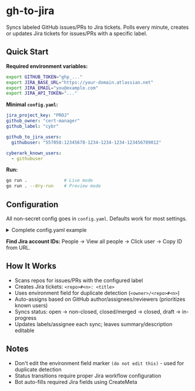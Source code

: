 # gh-to-jira

Syncs labeled GitHub issues/PRs to Jira tickets. Polls every minute, creates or updates Jira tickets for issues/PRs with a specific label.

## Quick Start

**Required environment variables:**
```bash
export GITHUB_TOKEN="ghp_..."
export JIRA_BASE_URL="https://your-domain.atlassian.net"
export JIRA_EMAIL="you@example.com"
export JIRA_API_TOKEN="..."
```

**Minimal `config.yaml`:**
```yaml
jira_project_key: "PROJ"
github_owner: "cert-manager"
github_label: "cybr"

github_to_jira_users:
  githubuser: "557058:12345678-1234-1234-1234-123456789012"

cyberark_known_users:
  - githubuser
```

**Run:**
```bash
go run .              # Live mode
go run . --dry-run    # Preview mode
```

## Configuration

All non-secret config goes in `config.yaml`. Defaults work for most settings.

<details>
<summary>Complete config.yaml example</summary>

```yaml
# GitHub Configuration
github_owner: "cert-manager"
github_repos: []              # Empty = scan all repos in org
github_label: "cybr"

# Jira Configuration
jira_project_key: "PROJ"      # Required
jira_issue_type: "Task"
jira_skip_description: true   # Set false to add GitHub link in description

# Status Mapping
jira_status_open: "To Do"
jira_status_closed: "Done"
jira_status_draft: "In Progress"
jira_status_reopened: "Reopened"
jira_resolution: "Done"

# User Mappings
github_to_jira_users:
  john.doe: "557058:12345678-1234-1234-1234-123456789012"

cyberark_known_users:
  - john.doe
```
</details>

**Find Jira account IDs:** People → View all people → Click user → Copy ID from URL.

## How It Works

- Scans repos for issues/PRs with the configured label
- Creates Jira tickets: `<repo>#<n>: <title>`
- Uses environment field for duplicate detection (`<owner>/<repo>#<n>`)
- Auto-assigns based on GitHub author/assignees/reviewers (prioritizes known users)
- Syncs status: open → non-closed, closed/merged → closed, draft → in-progress
- Updates labels/assignee each sync; leaves summary/description editable

## Notes

- Don't edit the environment field marker `(do not edit this)` - used for duplicate detection
- Status transitions require proper Jira workflow configuration
- Bot auto-fills required Jira fields using CreateMeta
